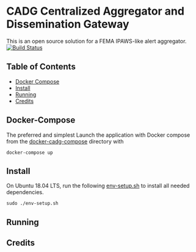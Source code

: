 # CADG Centralized Aggregator and Dissemination Gateway

This is an open source solution for a FEMA IPAWS-like alert aggregator. [![Build Status](https://api.travis-ci.org/OS-WASABI/CADG.svg?branch=dev)](https://travis-ci.org/OS-WASABI/CADG)

## Table of Contents
* [Docker Compose](#docker-compose)
* [Install](#install)
* [Running](#running)
* [Credits](#credits)

## Docker-Compose
The preferred and simplest 
Launch the application with Docker compose from the [docker-cadg-compose](docker-cadg-compose) directory with
```
docker-compose up
```

## Install
On Ubuntu 18.04 LTS, run the following [env-setup.sh](docker-test-env/env-setup.sh) to install all needed dependencies.
```
sudo ./env-setup.sh
```
## Running

## Credits